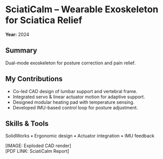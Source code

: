 # SciatiCalm – Wearable Exoskeleton for Sciatica Relief
**Year:** 2024

## Summary
Dual-mode exoskeleton for posture correction and pain relief.

## My Contributions
- Co-led CAD design of lumbar support and vertebral frame.
- Integrated servo & linear actuator motion for adaptive support.
- Designed modular heating pad with temperature sensing.
- Developed IMU-based control loop for posture adjustment.

## Skills & Tools
SolidWorks • Ergonomic design • Actuator integration • IMU feedback

[IMAGE: Exploded CAD render]  
[PDF LINK: SciatiCalm Report]

